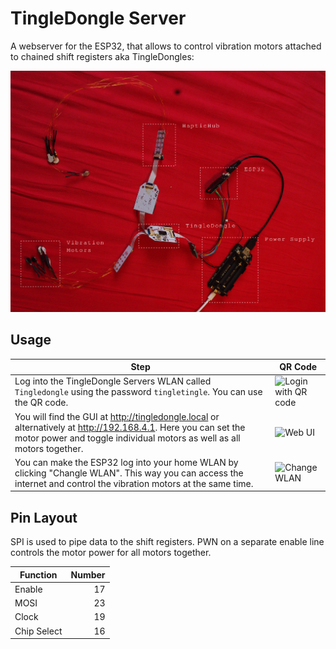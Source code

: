 # TingleDongle Server

A webserver for the ESP32, that allows to control vibration motors attached to chained shift registers aka TingleDongles:

![TingleDongle Hardware](resources/Overview.png)

## Usage
 Step                                                         | QR Code                                                      
 ------------------------------------------------------------ | ------------------------------------------------------------ 
 Log into the TingleDongle Servers WLAN called `Tingledongle` using the password `tingletingle`. You can use the QR code. | ![Login with QR code](https://zxing.org/w/chart?cht=qr&chs=230x230&chld=L&choe=UTF-8&chl=WIFI%3AS%3ATingledongle%3BT%3AWPA%3BP%3Atingletingle%3B%3B) 
 You will find the GUI at http://tingledongle.local or alternatively at http://192.168.4.1. Here you can set the motor power and toggle individual motors as well as all motors together. | ![Web UI](https://zxing.org/w/chart?cht=qr&chs=350x350&chld=L&choe=UTF-8&chl=http%3A%2F%2F192.168.4.1) 
 You can make the ESP32 log into your home WLAN by clicking "Changle WLAN". This way you can access the internet and control the vibration motors at the same time. | ![Change WLAN](https://zxing.org/w/chart?cht=qr&chs=350x350&chld=L&choe=UTF-8&chl=http%3A%2F%2F192.168.4.1%2Fauth) 


## Pin Layout
SPI is used to pipe data to the shift registers.
PWN on a separate enable line controls the motor power for all motors together.

Function | Number
---------|-------:
Enable   | 17
MOSI     | 23
Clock  	 | 19
Chip Select | 16

